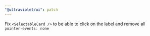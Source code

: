 ```yaml
---
"@ultraviolet/ui": patch
---
```


Fix `<SelectableCard />` to be able to click on the label and remove all `pointer-events: none`
